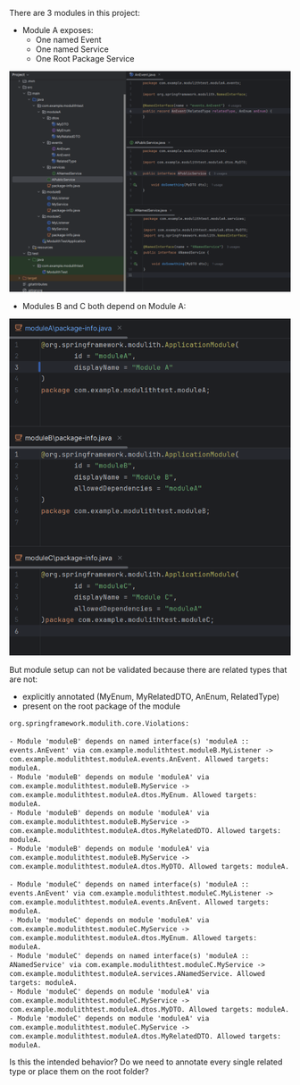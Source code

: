 
There are 3 modules in this project:
- Module A exposes:
  - One named Event
  - One named Service
  - One Root Package Service

![Project Screenshot](./project-screenshot.png)

- Modules B and C both depend on Module A:

![Module B and C depend on Module A](./modules-screenshot.png)

But module setup can not be validated because there are related types that are not:

- explicitly annotated (MyEnum, MyRelatedDTO, AnEnum, RelatedType)
- present on the root package of the module

```log
org.springframework.modulith.core.Violations: 

- Module 'moduleB' depends on named interface(s) 'moduleA :: events.AnEvent' via com.example.modulithtest.moduleB.MyListener -> com.example.modulithtest.moduleA.events.AnEvent. Allowed targets: moduleA.
- Module 'moduleB' depends on module 'moduleA' via com.example.modulithtest.moduleB.MyService -> com.example.modulithtest.moduleA.dtos.MyEnum. Allowed targets: moduleA.
- Module 'moduleB' depends on module 'moduleA' via com.example.modulithtest.moduleB.MyService -> com.example.modulithtest.moduleA.dtos.MyRelatedDTO. Allowed targets: moduleA.
- Module 'moduleB' depends on module 'moduleA' via com.example.modulithtest.moduleB.MyService -> com.example.modulithtest.moduleA.dtos.MyDTO. Allowed targets: moduleA.

- Module 'moduleC' depends on named interface(s) 'moduleA :: events.AnEvent' via com.example.modulithtest.moduleC.MyListener -> com.example.modulithtest.moduleA.events.AnEvent. Allowed targets: moduleA.
- Module 'moduleC' depends on module 'moduleA' via com.example.modulithtest.moduleC.MyService -> com.example.modulithtest.moduleA.dtos.MyEnum. Allowed targets: moduleA.
- Module 'moduleC' depends on named interface(s) 'moduleA :: ANamedService' via com.example.modulithtest.moduleC.MyService -> com.example.modulithtest.moduleA.services.ANamedService. Allowed targets: moduleA.
- Module 'moduleC' depends on module 'moduleA' via com.example.modulithtest.moduleC.MyService -> com.example.modulithtest.moduleA.dtos.MyDTO. Allowed targets: moduleA.
- Module 'moduleC' depends on module 'moduleA' via com.example.modulithtest.moduleC.MyService -> com.example.modulithtest.moduleA.dtos.MyRelatedDTO. Allowed targets: moduleA.
```

Is this the intended behavior? Do we need to annotate every single related type or place them on the root folder?
